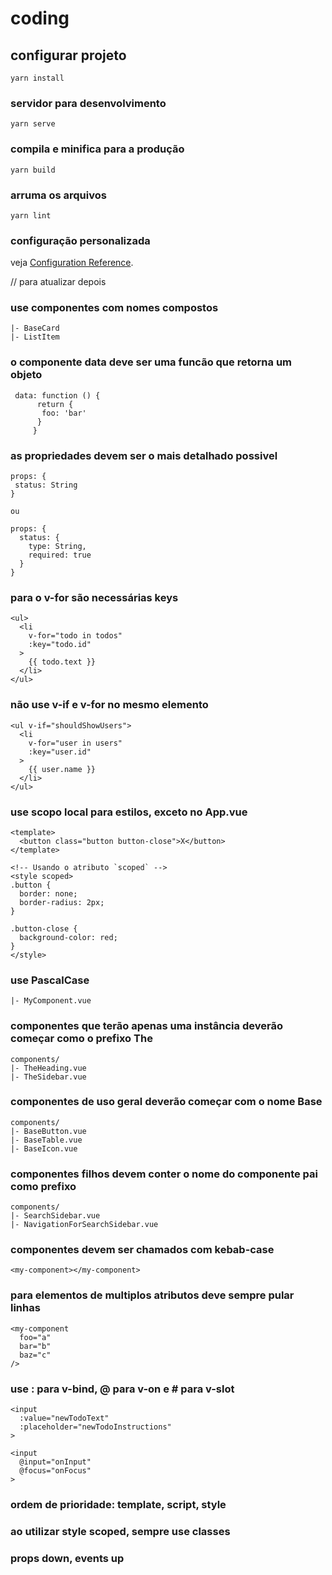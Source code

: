 # coding

## configurar projeto
```
yarn install
```

### servidor para desenvolvimento
```
yarn serve
```

### compila e minifica para a produção
```
yarn build
```

### arruma os arquivos
```
yarn lint
```

### configuração personalizada 
veja [Configuration Reference](https://cli.vuejs.org/config/).


// para atualizar depois 

### use componentes com nomes compostos
	|- BaseCard
	|- ListItem


### o componente data deve ser uma funcão que retorna um objeto
	 data: function () {
    	  return {
           foo: 'bar'
          }
         }


### as propriedades devem ser o mais detalhado possivel 
	props: {
 	 status: String
	}

	ou

	props: {
	  status: {
	    type: String,
	    required: true
	  }
	}	


### para o v-for são necessárias keys
	<ul>
	  <li
	    v-for="todo in todos"
	    :key="todo.id"
	  >
	    {{ todo.text }}
	  </li>
	</ul>


### não use v-if e v-for no mesmo elemento
	<ul v-if="shouldShowUsers">
	  <li
	    v-for="user in users"
	    :key="user.id"
	  >
	    {{ user.name }}
	  </li>
	</ul>


### use scopo local para estilos, exceto no App.vue
	<template>
	  <button class="button button-close">X</button>
	</template>

	<!-- Usando o atributo `scoped` -->
	<style scoped>
	.button {
	  border: none;
	  border-radius: 2px;
	}

	.button-close {
	  background-color: red;
	}
	</style>


### use PascalCase
	|- MyComponent.vue


### componentes que terão apenas uma instância deverão começar como o prefixo The
	components/
	|- TheHeading.vue
	|- TheSidebar.vue


### componentes de uso geral deverão começar com o nome Base
	components/
	|- BaseButton.vue
	|- BaseTable.vue
	|- BaseIcon.vue


### componentes filhos devem conter o nome do componente pai como prefixo 
	components/
	|- SearchSidebar.vue
	|- NavigationForSearchSidebar.vue


### componentes devem ser chamados com kebab-case
	<my-component></my-component>


### para elementos de multiplos atributos deve sempre pular linhas
	<my-component
	  foo="a"
	  bar="b"
	  baz="c"
	/>

### use : para v-bind, @ para v-on e # para v-slot
	<input
	  :value="newTodoText"
	  :placeholder="newTodoInstructions"
	>

	<input
	  @input="onInput"
	  @focus="onFocus"
	>


### ordem de prioridade: template, script, style

### ao utilizar style scoped, sempre use classes

### props down, events up
